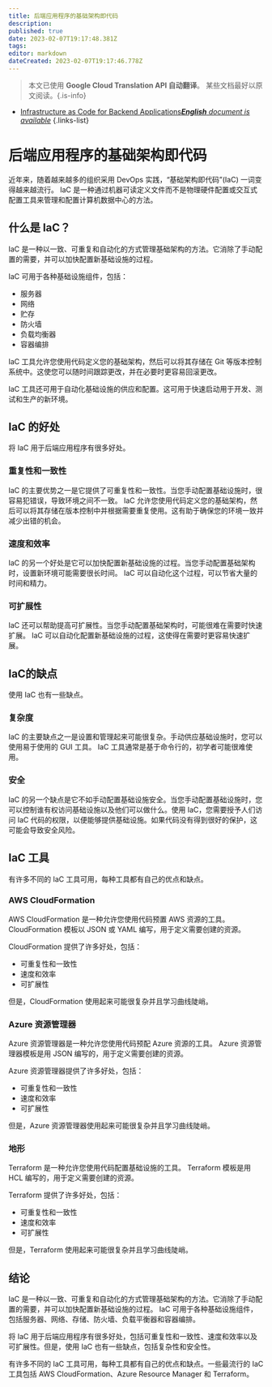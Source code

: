 ```yaml
---
title: 后端应用程序的基础架构即代码
description: 
published: true
date: 2023-02-07T19:17:48.381Z
tags: 
editor: markdown
dateCreated: 2023-02-07T19:17:46.778Z
---
```


> 本文已使用 **Google Cloud Translation API 自动翻译**。
某些文档最好以原文阅读。{.is-info}



- [Infrastructure as Code for Backend Applications***English** document is available*](/en/Knowledge-base/Backend/infrastructure-as-code-for-backend-applications)
{.links-list}


# 后端应用程序的基础架构即代码

近年来，随着越来越多的组织采用 DevOps 实践，“基础架构即代码”(IaC) 一词变得越来越流行。 IaC 是一种通过机器可读定义文件而不是物理硬件配置或交互式配置工具来管理和配置计算机数据中心的方法。

## 什么是 IaC？

IaC 是一种以一致、可重复和自动化的方式管理基础架构的方法。它消除了手动配置的需要，并可以加快配置新基础设施的过程。

IaC 可用于各种基础设施组件，包括：

- 服务器
- 网络
- 贮存
- 防火墙
- 负载均衡器
- 容器编排

IaC 工具允许您使用代码定义您的基础架构，然后可以将其存储在 Git 等版本控制系统中。这使您可以随时间跟踪更改，并在必要时更容易回滚更改。

IaC 工具还可用于自动化基础设施的供应和配置。这可用于快速启动用于开发、测试和生产的新环境。

## IaC 的好处

将 IaC 用于后端应用程序有很多好处。

### 重复性和一致性

IaC 的主要优势之一是它提供了可重复性和一致性。当您手动配置基础设施时，很容易犯错误，导致环境之间不一致。 IaC 允许您使用代码定义您的基础架构，然后可以将其存储在版本控制中并根据需要重复使用。这有助于确保您的环境一致并减少出错的机会。

### 速度和效率

IaC 的另一个好处是它可以加快配置新基础设施的过程。当您手动配置基础架构时，设置新环境可能需要很长时间。 IaC 可以自动化这个过程，可以节省大量的时间和精力。

### 可扩展性

IaC 还可以帮助提高可扩展性。当您手动配置基础架构时，可能很难在需要时快速扩展。 IaC 可以自动化配置新基础设施的过程，这使得在需要时更容易快速扩展。

## IaC的缺点

使用 IaC 也有一些缺点。

### 复杂度

IaC 的主要缺点之一是设置和管理起来可能很复杂。手动供应基础设施时，您可以使用易于使用的 GUI 工具。 IaC 工具通常是基于命令行的，初学者可能很难使用。

### 安全

IaC 的另一个缺点是它不如手动配置基础设施安全。当您手动配置基础设施时，您可以控制谁有权访问基础设施以及他们可以做什么。使用 IaC，您需要授予人们访问 IaC 代码的权限，以便能够提供基础设施。如果代码没有得到很好的保护，这可能会导致安全风险。

## IaC 工具

有许多不同的 IaC 工具可用，每种工具都有自己的优点和缺点。

### AWS CloudFormation

AWS CloudFormation 是一种允许您使用代码预置 AWS 资源的工具。 CloudFormation 模板以 JSON 或 YAML 编写，用于定义需要创建的资源。

CloudFormation 提供了许多好处，包括：

- 可重复性和一致性
- 速度和效率
- 可扩展性

但是，CloudFormation 使用起来可能很复杂并且学习曲线陡峭。

### Azure 资源管理器

Azure 资源管理器是一种允许您使用代码预配 Azure 资源的工具。 Azure 资源管理器模板是用 JSON 编写的，用于定义需要创建的资源。

Azure 资源管理器提供了许多好处，包括：

- 可重复性和一致性
- 速度和效率
- 可扩展性

但是，Azure 资源管理器使用起来可能很复杂并且学习曲线陡峭。

### 地形

Terraform 是一种允许您使用代码配置基础设施的工具。 Terraform 模板是用 HCL 编写的，用于定义需要创建的资源。

Terraform 提供了许多好处，包括：

- 可重复性和一致性
- 速度和效率
- 可扩展性

但是，Terraform 使用起来可能很复杂并且学习曲线陡峭。

## 结论

IaC 是一种以一致、可重复和自动化的方式管理基础架构的方法。它消除了手动配置的需要，并可以加快配置新基础设施的过程。 IaC 可用于各种基础设施组件，包括服务器、网络、存储、防火墙、负载平衡器和容器编排。

将 IaC 用于后端应用程序有很多好处，包括可重复性和一致性、速度和效率以及可扩展性。但是，使用 IaC 也有一些缺点，包括复杂性和安全性。

有许多不同的 IaC 工具可用，每种工具都有自己的优点和缺点。一些最流行的 IaC 工具包括 AWS CloudFormation、Azure Resource Manager 和 Terraform。